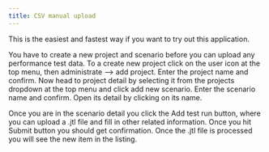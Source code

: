 ```yaml
---
title: CSV manual upload
---
```


This is the easiest and fastest way if you want to try out this application.

You have to create a new project and scenario before you can upload any performance test data. To a create new project click on the user icon at the top menu, then administrate —> add project. Enter the project name and confirm. Now head to project detail by selecting it from the projects dropdown at the top menu and click add new scenario. Enter the scenario name and confirm. Open its detail by clicking on its name.

Once you are in the scenario detail you click the Add test run button, where you can upload a .jtl file and fill in other related information. Once you hit Submit button you should get confirmation. Once the .jtl file is processed you will see the new item in the listing.